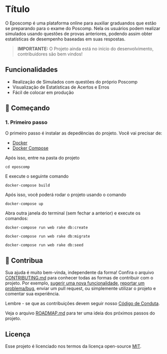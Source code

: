 # Título

O Eposcomp é uma plataforma online para auxiliar graduandos que estão se preparando para o exame do Poscomp. 
Nela os usuários podem realizar simulados usando questões de provas anteriores, podendo assim obter estatísticas de desempenho baseadas em suas respostas. 

> **IMPORTANTE:** O Projeto ainda está no início do desenvolvimento, contribuidores são bem vindos!

## Funcionalidades

- Realização de Simulados com questões do próprio Poscomp
- Visualização de Estatísticas de Acertos e Erros
- Fácil de colocar em produção

## 🚀 Começando

### 1. Primeiro passo

O primeiro passo é instalar as depedências do projeto. Você vai precisar de:
- [Docker](https://www.docker.com/)
- [Docker Compose](https://docs.docker.com/compose/install/)

Após isso, entre na pasta do projeto

```
cd eposcomp
```

E execute o seguinte comando 

```
docker-compose build
```

Após isso, você poderá rodar o projeto usando o comando

```
docker-compose up
```

Abra outra janela do terminal (sem fechar a anterior) e execute os comandos:

```
docker-compose run web rake db:create
```
```
docker-compose run web rake db:migrate
```
```
docker-compose run web rake db:seed
```
## 🤝 Contribua

Sua ajuda é muito bem-vinda, independente da forma! Confira o arquivo [CONTRIBUTING.md](CONTRIBUTING.md) para conhecer todas as formas de contribuir com o projeto. Por exemplo, [sugerir uma nova funcionalidade](https://github.com/OpenSourceLabUFV/eposcomp/issues/new?assignees=&labels=&template=feature_request.md&title=), [reportar um problema/bug](https://github.com/OpenSourceLabUFV/eposcomp/issues/new?assignees=&labels=bug&template=bug_report.md&title=), enviar um pull request, ou simplemente utilizar o projeto e comentar sua experiência.

Lembre - se que as contribuições devem seguir nosso [Código de Conduta](CODE_OF_CONDUCT.md).

Veja o arquivo [ROADMAP.md](ROADMAP.md) para ter uma ideia dos próximos passos do projeto.

## Licença

Esse projeto é licenciado nos termos da licença open-source [MIT](https://choosealicense.com/licenses/mit).

<!--
## Projetos semelhantes

Abaixo está uma lista de links interessantes e projetos similares:

- [Projeto inspiração](https://github.com/projeto)
- [Ferramenta semelhante](https://github.com/projeto)
-->

